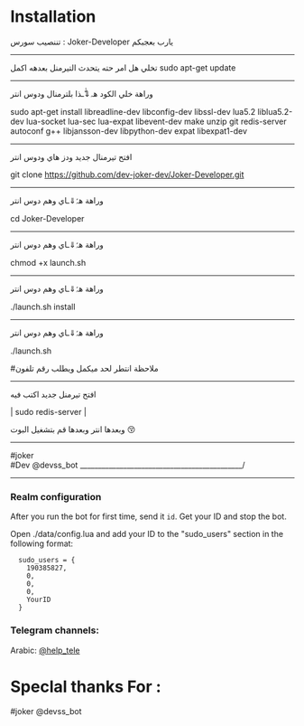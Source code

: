 
# Installation

تننصيب سورس  : Joker-Developer يارب بعجبكم
_____________________________________________
تخلي هل امر حته يتحدث التيرمنل بعدهه اكمل
sudo apt-get update 
_____________________________________________
وراهة خلي الكود هہ⇓ّٰـذا بلترمنال ودوس انتر

sudo apt-get install libreadline-dev libconfig-dev libssl-dev lua5.2 liblua5.2-dev lua-socket lua-sec lua-expat libevent-dev make unzip git redis-server autoconf g++ libjansson-dev libpython-dev expat libexpat1-dev

_____________________________________________
افتح تيرمنال جديد ودز هاي ودوس انتر 

git clone https://github.com/dev-joker-dev/Joker-Developer.git

_____________________________________________
وراهة هہّٰ⇓ـاي وهم دوس انتر 

cd Joker-Developer

_____________________________________________
وراهة هہّٰ⇓ـاي وهم دوس انتر

chmod +x launch.sh


_____________________________________________
وراهة هہّٰ⇓ـاي وهم دوس انتر 

./launch.sh install
_____________________________________________
وراهة هہّٰ⇓ـاي وهم دوس انتر 

./launch.sh

#ملاحظة انتطر لحد ميكمل ويطلب رقم تلفون
_____________________________________________
افتح تيرمنل جديد اكتب فيه 

| sudo redis-server |

وبعدها انتر وبعدها قم بتشغيل البوت 😚
_____________________________________________
#joker                                 
#Dev
@devss_bot 
_____________________________________________/


* * *

### Realm configuration

After you run the bot for first time, send it `id`. Get your ID and stop the bot.

Open ./data/config.lua and add your ID to the "sudo_users" section in the following format:
```
  sudo_users = {
    190385827,
    0,
    0,
    0,
    YourID
  }
```

### Telegram channels:

Arabic: [@help_tele](http://telegram.me/help_tele)


# Speclal thanks For : 

#joker
@devss_bot


